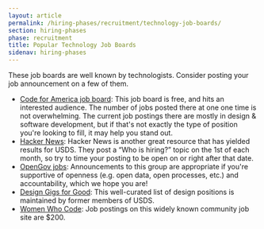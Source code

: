 ```yaml
---
layout: article
permalink: /hiring-phases/recruitment/technology-job-boards/
section: hiring-phases
phase: recruitment
title: Popular Technology Job Boards
sidenav: hiring-phases
---
```


These job boards are well known by technologists. Consider posting your job announcement on a few of them.

- [Code for America job board](https://jobs.codeforamerica.org/job-postings/new): This job board is free, and hits an interested audience. The number of jobs posted there at one one time is not overwhelming. The current job postings there are mostly in design & software development, but if that's not exactly the type of position you're looking to fill, it may help you stand out.
- [Hacker News](https://news.ycombinator.com/item?id=19543940): Hacker News is another great resource that has yielded results for USDS. They post a “Who is hiring?” topic on the 1st of each month, so try to time your posting to be open on or right after that date.
- [OpenGov jobs](https://www.opengovjobs.org/): Announcements to this group are appropriate if you're supportive of openness (e.g. open data, open processes, etc.) and accountability, which we hope you are!
- [Design Gigs for Good](https://designgigsforgood.squarespace.com/): This well-curated list of design positions is maintained by former members of USDS.
- [Women Who Code](https://www.womenwhocode.com/): Job postings on this widely known community job site are $200.
